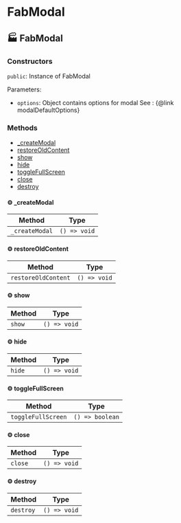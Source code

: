 # FabModal

## :factory: FabModal



### Constructors

`public`: Instance of FabModal

Parameters:

* `options`: Object contains options for modal
See : {@link modalDefaultOptions}


### Methods

- [_createModal](#gear-_createmodal)
- [restoreOldContent](#gear-restoreoldcontent)
- [show](#gear-show)
- [hide](#gear-hide)
- [toggleFullScreen](#gear-togglefullscreen)
- [close](#gear-close)
- [destroy](#gear-destroy)

#### :gear: _createModal

| Method | Type |
| ---------- | ---------- |
| `_createModal` | `() => void` |

#### :gear: restoreOldContent

| Method | Type |
| ---------- | ---------- |
| `restoreOldContent` | `() => void` |

#### :gear: show

| Method | Type |
| ---------- | ---------- |
| `show` | `() => void` |

#### :gear: hide

| Method | Type |
| ---------- | ---------- |
| `hide` | `() => void` |

#### :gear: toggleFullScreen

| Method | Type |
| ---------- | ---------- |
| `toggleFullScreen` | `() => boolean` |

#### :gear: close

| Method | Type |
| ---------- | ---------- |
| `close` | `() => void` |

#### :gear: destroy

| Method | Type |
| ---------- | ---------- |
| `destroy` | `() => void` |

